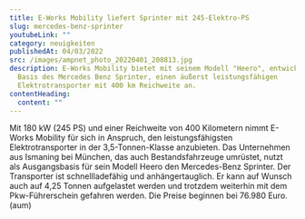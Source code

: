 ```yaml
---
title: E-Works Mobility liefert Sprinter mit 245-Elektro-PS
slug: mercedes-benz-sprinter
youtubeLink: ""
category: neuigkeiten
publishedAt: 04/03/2022
src: /images/ampnet_photo_20220401_208813.jpg
description: E-Works Mobility bietet mit seinem Modell "Heero", entwickelt auf
  Basis des Mercedes Benz Sprinter, einen äußerst leistungsfähigen
  Elektrotransporter mit 400 km Reichweite an.
contentHeading:
  content: ""
---
```

Mit 180 kW (245 PS) und einer Reichweite von 400 Kilometern nimmt E-Works Mobility für sich in Anspruch, den leistungsfähigsten Elektrotransporter in der 3,5-Tonnen-Klasse anzubieten. Das Unternehmen aus Ismaning bei München, das auch Bestandsfahrzeuge umrüstet, nutzt als Ausgangsbasis für sein Modell Heero den Mercedes-Benz Sprinter. Der Transporter ist schnellladefähig und anhängertauglich. Er kann auf Wunsch auch auf 4,25 Tonnen aufgelastet werden und trotzdem weiterhin mit dem Pkw-Führerschein gefahren werden. Die Preise beginnen bei 76.980 Euro. (aum)